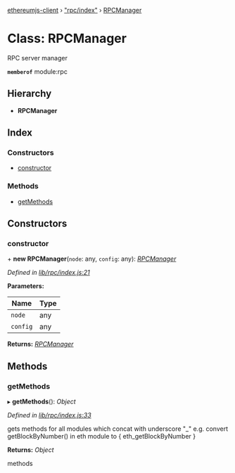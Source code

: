 [ethereumjs-client](../README.md) › ["rpc/index"](../modules/_rpc_index_.md) › [RPCManager](_rpc_index_.rpcmanager.md)

# Class: RPCManager

RPC server manager

**`memberof`** module:rpc

## Hierarchy

* **RPCManager**

## Index

### Constructors

* [constructor](_rpc_index_.rpcmanager.md#constructor)

### Methods

* [getMethods](_rpc_index_.rpcmanager.md#getmethods)

## Constructors

###  constructor

\+ **new RPCManager**(`node`: any, `config`: any): *[RPCManager](_rpc_index_.rpcmanager.md)*

*Defined in [lib/rpc/index.js:21](https://github.com/ethereumjs/ethereumjs-client/blob/master/lib/rpc/index.js#L21)*

**Parameters:**

Name | Type |
------ | ------ |
`node` | any |
`config` | any |

**Returns:** *[RPCManager](_rpc_index_.rpcmanager.md)*

## Methods

###  getMethods

▸ **getMethods**(): *Object*

*Defined in [lib/rpc/index.js:33](https://github.com/ethereumjs/ethereumjs-client/blob/master/lib/rpc/index.js#L33)*

gets methods for all modules which concat with underscore "_"
e.g. convert getBlockByNumber() in eth module to { eth_getBlockByNumber }

**Returns:** *Object*

methods

